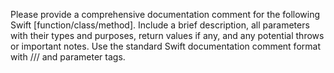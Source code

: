 Please provide a comprehensive documentation comment for the following Swift [function/class/method]. Include a brief description, all parameters with their types and purposes, return values if any, and any potential throws or important notes. Use the standard Swift documentation comment format with /// and parameter tags.